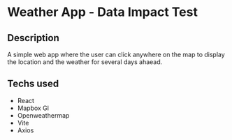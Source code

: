 # Weather App - Data Impact Test

## Description

A simple web app where the user can click anywhere on the map to display the location and the weather for several days ahaead.

## Techs used

- React
- Mapbox Gl
- Openweathermap
- Vite
- Axios
